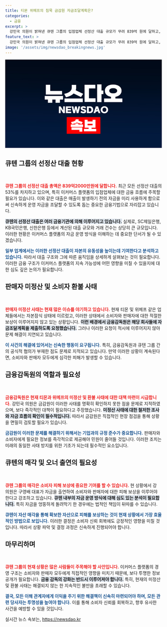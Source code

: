```yaml
---
title: 티몬 위메프의 침묵 금감원 자금조달계획은?
categories:
  - 금융
excerpt: >
  강민국 의원이 밝혀낸 큐텐 그룹의 입점업체 선정산 대출 규모가 무려 839억 원에 달하고, 전체 대출의 53%를 차지하는 상황! 소비자 피해 보상과 횡령 의혹까지 제기된 가운데, 이커머스 플랫폼의 위기는 어디까지 갈 것인가? 클릭을 통해 더 알아보세요!
feature_text: >
  강민국 의원이 밝혀낸 큐텐 그룹의 입점업체 선정산 대출 규모가 무려 839억 원에 달하고, 전체 대출의 53%를 차지하는 상황! 소비자 피해 보상과 횡령 의혹까지 제기된 가운데, 이커머스 플랫폼의 위기는 어디까지 갈 것인가? 클릭을 통해 더 알아보세요!
image: '/assets/img/newsdao_breakingnews.jpg'
---
```


<p><img src="/assets/img/newsdao_breakingnews.jpg" alt="flaretime 속보" /></p>

<h2 data-ke-size="size26">큐텐 그룹의 선정산 대출 현황</h2>

<p data-ke-size="size16">&nbsp;</p>

<p><b><span style="color: #ee2323;">큐텐 그룹의 선정산 대출 총액은 839억2000만원에 달합니다.</span></b> 최근 모든 선정산 대출의 53%를 차지하고 있으며, 특히 이커머스 플랫폼의 입점업체에 대한 금융 흐름에 주목할 필요가 있습니다. 이와 같은 대출은 매출이 발생하기 전의 자금을 미리 사용하게 함으로써 신속하게 운영 자금을 조달할 수 있도록 돕는 중요한 금융기법으로 자리잡고 있습니다. </p>

<p><b><span style="background-color: #21538527;">큐텐의 선정산 대출은 여러 금융기관에 의해 이루어지고 있습니다.</span></b> 실제로, SC제일은행, KB국민은행, 신한은행 등에서 계산된 대출 규모와 거래 건수는 상당히 큰 규모입니다. 이러한 현황은 이커머스 플랫폼의 자금 운영 방식을 이해하는 데 중요한 단서가 될 수 있겠습니다.</p>

<p><b><span style="color: #1a5490;">일부 업계에서는 이러한 선정산 대출이 자본의 유동성을 높이는데 기여한다고 분석하고 있습니다.</span></b> 따라서 대출 구조와 그에 따른 움직임을 상세하게 살펴보는 것이 필요합니다. 이러한 금융 구조가 이커머스 플랫폼의 지속 가능성에 어떤 영향을 미칠 수 있을지에 대한 심도 깊은 논의가 필요합니다.</p>

<h2 data-ke-size="size26">판매자 미정산 및 소비자 환불 사태</h2>

<p data-ke-size="size16">&nbsp;</p>

<p><b><span style="color: #ee2323;">판매자 미정산 사태는 현재 많은 이슈를 야기하고 있습니다.</span></b> 현재 티몬 및 위메프 같은 업체들에서는 자본잠식 상태에 이르렀고, 이러한 상태에서 소비자와 판매자에 대한 적절한 보상이 이루어지지 않고 있는 상황입니다. <b><span style="background-color: #21538527;">이런 배경에서 금융감독원은 해당 회사들에 자금조달계획을 제출하도록 요청했습니다.</span></b> 그러나 이러한 요청이 적시에 이루어지지 않아 문제 해결이 지연되고 있습니다.</p>

<p><b><span style="color: #1a5490;">이 사건의 해결에 있어서는 신속한 행동이 요구됩니다.</span></b> 특히, 금융감독원과 큐텐 그룹 간의 공식적 협의가 부재한 점도 문제로 지적되고 있습니다. 만약 이러한 상황이 계속된다면, 소비자와 판매자 모두에게 심각한 피해가 발생할 수 있습니다.</p>

<h2 data-ke-size="size26">금융감독원의 역할과 필요성</h2>

<p data-ke-size="size16">&nbsp;</p>

<p><b><span style="color: #ee2323;">금융감독원은 현재 티몬과 위메프의 미정산 및 환불 사태에 대한 대책 마련이 시급합니다.</span></b> 강민국 의원은 금감원이 이러한 사태를 명확히 확인하지 못한 점을 문제로 지적하였으며, 보다 즉각적인 대책이 필요하다고 주장했습니다. <b><span style="background-color: #21538527;">미정산 사태에 대한 철저한 조사와 자금 흐름의 확인이 필수적입니다.</span></b> 따라서 금감원은 직접적인 현장 점검을 통해 상황을 면밀히 검토할 필요가 있습니다.</p>

<p><b><span style="color: #1a5490;">금감원이 이러한 문제를 해결하기 위해서는 기업과의 규정 준수가 중요합니다.</span></b> 판매자와 소비자에게 필요한 정보를 즉각적으로 제공해야 민원이 줄어들 것입니다. 이러한 조치는 미래의 동일한 사태 방지를 위한 기초가 되는데 필수적인 요소입니다.</p>

<h2 data-ke-size="size26">큐텐의 매각 및 오너 출연의 필요성</h2>

<p data-ke-size="size16">&nbsp;</p>

<p><b><span style="color: #ee2323;">큐텐 그룹의 매각은 소비자 피해 보상에 중요한 기여를 할 수 있습니다.</span></b> 현 상황에서 강 의원은 구영배 대표가 자금을 출연하여 소비자와 판매자에 대한 피해 보상을 이루어야 한다고 강조하고 있습니다. <b><span style="background-color: #21538527;">큐텐 내부의 자금 운영 방식에 대해 심도 있는 분석이 필요합니다.</span></b> 특히 자금을 엉뚱하게 돌려막기 한 경우에는 법적인 책임이 뒤따를 수 있습니다.</p>

<p><b><span style="color: #1a5490;">큐텐이 자산 매각을 통해 확보한 자산으로 피해를 보상하는 것이 현재 상황에서 가장 효율적인 방법으로 보입니다.</span></b> 이러한 결정은 소비자 신뢰 회복에도 긍정적인 영향을 미칠 것입니다. 따라서 상황 파악 및 결정 과정은 신속하게 진행되어야 합니다.</p>

<h2 data-ke-size="size26">마무리하며</h2>

<p data-ke-size="size16">&nbsp;</p>

<p><b><span style="color: #ee2323;">큐텐 그룹의 현재 상황은 많은 사람들이 주목해야 할 사안입니다.</span></b> 이커머스 플랫폼의 경영 구조는 소비자와 판매자 모두에게 직접적인 영향을 미치기 때문에, 보다 투명한 정보 공개가 필요합니다. <b><span style="background-color: #21538527;">금융 감독의 강화는 반드시 이루어져야 합니다.</span></b> 특히, 현재의 미정산 및 환불 사태는 해결되지 않는 한 지속적인 불만을 초래할 수 있습니다.</p>

<p><b><span style="color: #1a5490;">결국, 모든 이해 관계자에게 이익을 주기 위한 해결책이 신속히 마련되어야 하며, 모든 관련 당사자는 투명성을 높여야 합니다.</span></b> 이를 통해 소비자 신뢰를 회복하고, 향후 유사한 사건을 예방할 수 있을 것입니다.</p>
실시간 뉴스 속보는, <a href="https://newsdao.kr" rel="dofollow">https://newsdao.kr</a>


